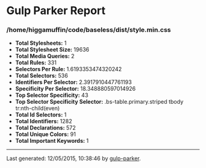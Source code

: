 # Gulp Parker Report


### /home/higgamuffin/code/baseless/dist/style.min.css

- **Total Stylesheets:** 1
- **Total Stylesheet Size:** 19636
- **Total Media Queries:** 2
- **Total Rules:** 331
- **Selectors Per Rule:** 1.6193353474320242
- **Total Selectors:** 536
- **Identifiers Per Selector:** 2.3917910447761193
- **Specificity Per Selector:** 18.348880597014926
- **Top Selector Specificity:** 43
- **Top Selector Specificity Selector:** .bs-table.primary.striped tbody tr:nth-child(even)
- **Total Id Selectors:** 1
- **Total Identifiers:** 1282
- **Total Declarations:** 572
- **Total Unique Colors:** 91
- **Total Important Keywords:** 1

* * *

Last generated: 12/05/2015, 10:38:46 by [gulp-parker](https://github.com/PavelDemyanenko/gulp-parker).
